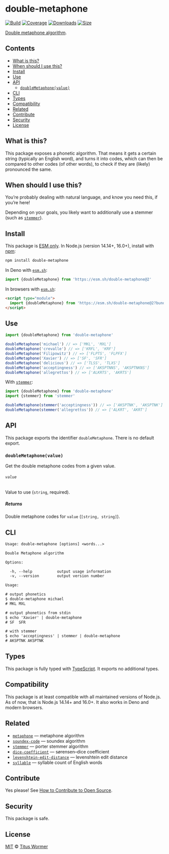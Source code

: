# double-metaphone

[![Build][build-badge]][build]
[![Coverage][coverage-badge]][coverage]
[![Downloads][downloads-badge]][downloads]
[![Size][size-badge]][size]

[Double metaphone algorithm][source].

## Contents

*   [What is this?](#what-is-this)
*   [When should I use this?](#when-should-i-use-this)
*   [Install](#install)
*   [Use](#use)
*   [API](#api)
    *   [`doubleMetaphone(value)`](#doublemetaphonevalue)
*   [CLI](#cli)
*   [Types](#types)
*   [Compatibility](#compatibility)
*   [Related](#related)
*   [Contribute](#contribute)
*   [Security](#security)
*   [License](#license)

## What is this?

This package exposes a phonetic algorithm.
That means it gets a certain string (typically an English word), and turns it
into codes, which can then be compared to other codes (of other words), to
check if they are (likely) pronounced the same.

## When should I use this?

You’re probably dealing with natural language, and know you need this, if
you’re here!

Depending on your goals, you likely want to additionally use a stemmer (such as
[`stemmer`][stemmer]).

## Install

This package is [ESM only][esm].
In Node.js (version 14.14+, 16.0+), install with [npm][]:

```sh
npm install double-metaphone
```

In Deno with [`esm.sh`][esmsh]:

```js
import {doubleMetaphone} from 'https://esm.sh/double-metaphone@2'
```

In browsers with [`esm.sh`][esmsh]:

```html
<script type="module">
  import {doubleMetaphone} from 'https://esm.sh/double-metaphone@2?bundle'
</script>
```

## Use

```js
import {doubleMetaphone} from 'double-metaphone'

doubleMetaphone('michael') // => ['MKL', 'MXL']
doubleMetaphone('crevalle') // => ['KRFL', 'KRF']
doubleMetaphone('Filipowitz') // => ['FLPTS', 'FLPFX']
doubleMetaphone('Xavier') // => ['SF', 'SFR']
doubleMetaphone('delicious') // => ['TLSS', 'TLXS']
doubleMetaphone('acceptingness') // => ['AKSPTNNS', 'AKSPTNKNS']
doubleMetaphone('allegrettos') // => ['ALKRTS', 'AKRTS']
```

With [`stemmer`][stemmer]:

```js
import {doubleMetaphone} from 'double-metaphone'
import {stemmer} from 'stemmer'

doubleMetaphone(stemmer('acceptingness')) // => ['AKSPTNK', 'AKSPTNK']
doubleMetaphone(stemmer('allegrettos')) // => ['ALKRT', 'AKRT']
```

## API

This package exports the identifier `doubleMetaphone`.
There is no default export.

### `doubleMetaphone(value)`

Get the double metaphone codes from a given value.

###### `value`

Value to use (`string`, required).

##### Returns

Double metaphone codes for `value` (`[string, string]`).

## CLI

```txt
Usage: double-metaphone [options] <words...>

Double Metaphone algorithm

Options:

  -h, --help           output usage information
  -v, --version        output version number

Usage:

# output phonetics
$ double-metaphone michael
# MKL MXL

# output phonetics from stdin
$ echo 'Xavier' | double-metaphone
# SF  SFR

# with stemmer
$ echo 'acceptingness' | stemmer | double-metaphone
# AKSPTNK AKSPTNK
```

## Types

This package is fully typed with [TypeScript][].
It exports no additional types.

## Compatibility

This package is at least compatible with all maintained versions of Node.js.
As of now, that is Node.js 14.14+ and 16.0+.
It also works in Deno and modern browsers.

## Related

*   [`metaphone`](https://github.com/words/metaphone)
    — metaphone algorithm
*   [`soundex-code`](https://github.com/words/soundex-code)
    — soundex algorithm
*   [`stemmer`](https://github.com/words/stemmer)
    — porter stemmer algorithm
*   [`dice-coefficient`](https://github.com/words/dice-coefficient)
    — sørensen–dice coefficient
*   [`levenshtein-edit-distance`](https://github.com/words/levenshtein-edit-distance)
    — levenshtein edit distance
*   [`syllable`](https://github.com/words/syllable)
    — syllable count of English words

## Contribute

Yes please!
See [How to Contribute to Open Source][contribute].

## Security

This package is safe.

## License

[MIT][license] © [Titus Wormer][author]

<!-- Definitions -->

[build-badge]: https://github.com/words/double-metaphone/workflows/main/badge.svg

[build]: https://github.com/words/double-metaphone/actions

[coverage-badge]: https://img.shields.io/codecov/c/github/words/double-metaphone.svg

[coverage]: https://codecov.io/github/words/double-metaphone

[downloads-badge]: https://img.shields.io/npm/dm/double-metaphone.svg

[downloads]: https://www.npmjs.com/package/double-metaphone

[size-badge]: https://img.shields.io/bundlephobia/minzip/double-metaphone.svg

[size]: https://bundlephobia.com/result?p=double-metaphone

[npm]: https://www.npmjs.com

[esm]: https://gist.github.com/sindresorhus/a39789f98801d908bbc7ff3ecc99d99c

[esmsh]: https://esm.sh

[typescript]: https://www.typescriptlang.org

[contribute]: https://opensource.guide/how-to-contribute/

[license]: license

[author]: https://wooorm.com

[source]: https://en.wikipedia.org/wiki/metaphone

[stemmer]: https://github.com/words/stemmer
